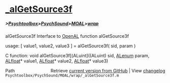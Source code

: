 # [_alGetSource3f](_alGetSource3f)
##### >[Psychtoolbox](Psychtoolbox)>[PsychSound](PsychSound)>[MOAL](MOAL)>[wrap](wrap)

alGetSource3f  Interface to [OpenAL](OpenAL) function alGetSource3f  
  
usage:  [ value1, value2, value3 ] = alGetSource3f( sid, param )  
  
C function:  void alGetSource3f[(ALuint]((ALuint) sid, [ALenum](ALenum) param, [ALfloat](ALfloat)\* value1, [ALfloat](ALfloat)\* value2, [ALfloat](ALfloat)\* value3)  




<div class="code_header" style="text-align:right;">
  <span style="float:left;">Path&nbsp;&nbsp;</span> <span class="counter">Retrieve <a href=
  "https://raw.github.com/Psychtoolbox-3/Psychtoolbox-3/beta/Psychtoolbox/PsychSound/MOAL/wrap/_alGetSource3f.m">current version from GitHub</a> | View <a href=
  "https://github.com/Psychtoolbox-3/Psychtoolbox-3/commits/beta/Psychtoolbox/PsychSound/MOAL/wrap/_alGetSource3f.m">changelog</a></span>
</div>
<div class="code">
  <code>Psychtoolbox/PsychSound/MOAL/wrap/_alGetSource3f.m</code>
</div>

